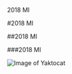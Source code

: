 2018 MI

#2018 MI

##2018 MI

###2018 MI

![Image of Yaktocat](https://octodex.github.com/images/yaktocat.png)